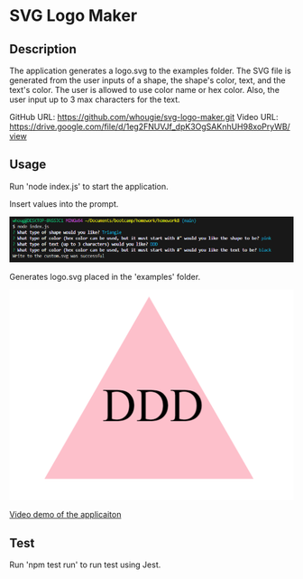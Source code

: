 # SVG Logo Maker

## Description
The application generates a logo.svg to the examples folder.  The SVG file is generated from the user inputs of a shape, the shape's color, text, and the text's color.  The user is allowed to use color name or hex color.  Also, the user input up to 3 max characters for the text.

GitHub URL: https://github.com/whougie/svg-logo-maker.git
Video URL: https://drive.google.com/file/d/1eg2FNUVJf_dpK3OgSAKnhUH98xoPryWB/view

## Usage
Run 'node index.js' to start the application.

Insert values into the prompt.

![alt text](./images/image.png)

Generates logo.svg placed in the 'examples' folder.

![alt text](./images/image-1.png)

[Video demo of the applicaiton](vids/SVG_Logo_Maker.webm)


## Test
Run 'npm test run' to run test using Jest.